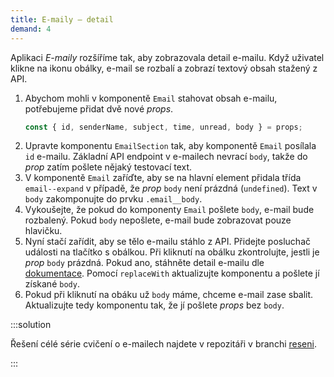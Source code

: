 ```yaml
---
title: E-maily – detail
demand: 4
---
```


Aplikaci _E-maily_ rozšíříme tak, aby zobrazovala detail e-mailu. Když uživatel klikne na ikonu obálky, e-mail se rozbalí a zobrazí textový obsah stažený z API.

1. Abychom mohli v komponentě `Email` stahovat obsah e-mailu, potřebujeme přidat dvě nové _props_.
   ```js
   const { id, senderName, subject, time, unread, body } = props;
   ```
1. Upravte komponentu `EmailSection` tak, aby komponentě `Email` posílala `id` e-mailu. Základní API endpoint v e-mailech nevrací `body`, takže do _prop_ zatím pošlete nějaký testovací text.
1. V komponentě `Email` zaříďte, aby se na hlavní element přidala třída `email--expand` v případě, že _prop_ `body` není prázdná (`undefined`). Text v `body` zakomponujte do prvku `.email__body`.
1. Vykoušejte, že pokud do komponenty `Email` pošlete `body`, e-mail bude rozbalený. Pokud `body` nepošlete, e-mail bude zobrazovat pouze hlavičku.
1. Nyní stačí zařídit, aby se tělo e-mailu stáhlo z API. Přidejte posluchač události na tlačítko s obálkou. Při kliknutí na obálku zkontrolujte, jestli je _prop_ `body` prázdná. Pokud ano, stáhněte detail e-mailu dle [dokumentace](https://apps.kodim.cz/daweb/trening-api/docs/e-mailove-api#detail-e-mailu-get). Pomocí `replaceWith` aktualizujte komponentu a pošlete jí získané `body`.
1. Pokud při kliknutí na obáku už `body` máme, chceme e-mail zase sbalit. Aktualizujte tedy komponentu tak, že jí pošlete _props_ bez `body`.

:::solution

Řešení célé série cvičení o e-mailech najdete v repozitáři v branchi [reseni](https://github.com/Czechitas-podklady-WEB/cviceni-emaily-dom/tree/reseni).

:::
